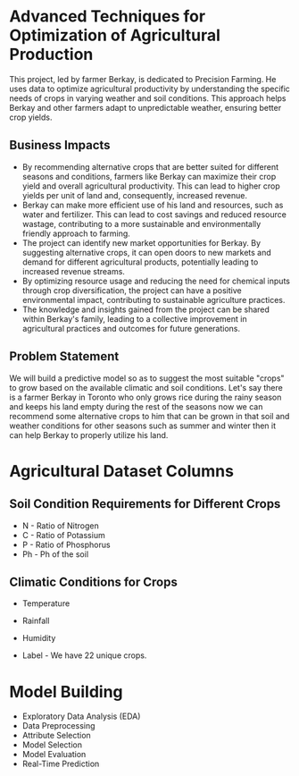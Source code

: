 

# Advanced Techniques for Optimization of Agricultural Production
 This project, led by farmer Berkay, is dedicated to Precision Farming. He uses data to optimize agricultural productivity by understanding the specific needs of crops in varying weather and soil conditions. This approach helps Berkay and other farmers adapt to unpredictable weather, ensuring better crop yields.
## Business Impacts
* By recommending alternative crops that are better suited for different seasons and conditions, farmers like Berkay can maximize their crop yield and overall agricultural productivity. This can lead to higher crop yields per unit of land and, consequently, increased revenue.
* Berkay can make more efficient use of his land and resources, such as water and fertilizer. This can lead to cost savings and reduced resource wastage, contributing to a more sustainable and environmentally friendly approach to farming.
* The project can identify new market opportunities for Berkay. By suggesting alternative crops, it can open doors to new markets and demand for different agricultural products, potentially leading to increased revenue streams.
* By optimizing resource usage and reducing the need for chemical inputs through crop diversification, the project can have a positive environmental impact, contributing to sustainable agriculture practices.
* The knowledge and insights gained from the project can be shared within Berkay's family, leading to a collective improvement in agricultural practices and outcomes for future generations.



## Problem Statement
 We will build a predictive model so as to suggest the most suitable "crops" to grow based on the available climatic and soil conditions. 
 Let's say there is a farmer Berkay in Toronto who only grows rice during the rainy season and keeps his land empty during the rest of the seasons now we can recommend some alternative crops to him that can
 be grown in that soil and weather conditions for other seasons such as summer and winter then it can help Berkay to properly utilize his land.
# Agricultural Dataset Columns
## Soil Condition Requirements for Different Crops
 * N - Ratio of Nitrogen
 * C - Ratio of Potassium 
 * P - Ratio of Phosphorus
 * Ph - Ph of the soil
 ## Climatic Conditions for Crops
 * Temperature 
 * Rainfall
 * Humidity

 * Label - We have 22 unique crops.
# Model Building
* Exploratory Data Analysis (EDA)
* Data Preprocessing
* Attribute Selection
* Model Selection
* Model Evaluation
* Real-Time Prediction
